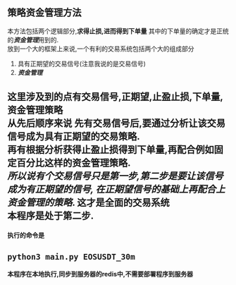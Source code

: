 ## 策略资金管理方法
本方法包括两个逻辑部分,**求得止损,进而得到下单量**
其中的下单量的确定才是正统的***资金管理***用到的.  
放到一个大的框架上来说,一个有利的交易系统包括两个大的组成部分
1. 具有正期望的交易信号(注意我说的是交易信号)
2. ***资金管理***  

这里涉及到的点有**交易信号**,**正期望**,**止盈止损**,**下单量**,**资金管理策略**  
从先后顺序来说
先有交易信号后,要通过分析让该交易信号成为具有正期望的交易策略.  
再有根据分析获得止盈止损得到下单量,再配合例如固定百分比这样的资金管理策略.  
*所以说有个交易信号只是第一步,第二步是要让该信号成为有正期望的信号,
在正期望信号的基础上再配合上资金管理的策略*.  这才是全面的交易系统  
本程序是处于第二步.
---
#### 执行的命令是
`python3 main.py EOSUSDT_30m`
---
**本程序在本地执行,同步到服务器的redis中,不需要部署程序到服务器**
